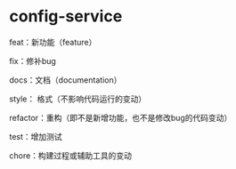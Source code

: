 # config-service

feat：新功能（feature） 

fix：修补bug 

docs：文档（documentation） 

style： 格式（不影响代码运行的变动） 

refactor：重构（即不是新增功能，也不是修改bug的代码变动） 

test：增加测试 

chore：构建过程或辅助工具的变动 
